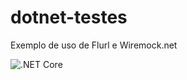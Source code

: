 # dotnet-testes
Exemplo de uso de Flurl e Wiremock.net

![.NET Core](https://github.com/lucascebertin/dotnet-testes/workflows/.NET%20Core/badge.svg)
